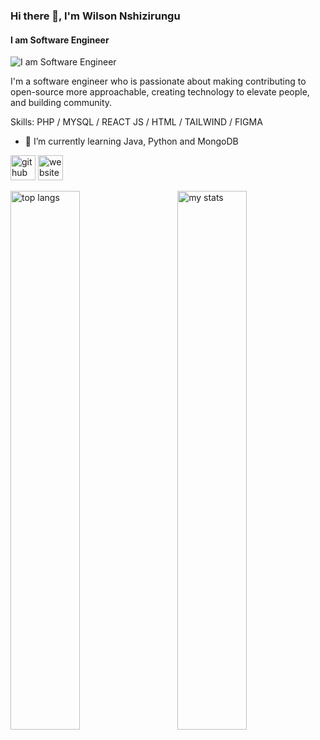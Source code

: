 ### Hi there 👋, I'm Wilson Nshizirungu
#### I am Software Engineer
![I am Software Engineer](https://media.licdn.com/dms/image/D4D16AQFOUa6_1SYrRQ/profile-displaybackgroundimage-shrink_350_1400/0/1695129643198?e=1718841600&v=beta&t=Q-IEOvwqbxdLxEVDDUwUhZG4sk0_1lQqqQYg_TtvLzQ)

I'm a software engineer who is passionate about making contributing to open-source more approachable, creating technology to elevate people, and building community.

Skills: PHP / MYSQL / REACT JS / HTML / TAILWIND / FIGMA

- 🌱 I’m currently learning Java, Python and MongoDB 


[<img src='https://cdn.jsdelivr.net/npm/simple-icons@3.0.1/icons/github.svg' alt='github' height='40'>](https://github.com/nshizi1)  [<img src='https://cdn.jsdelivr.net/npm/simple-icons@3.0.1/icons/icloud.svg' alt='website' height='40'>](https://wilson-tan.vercel.app/)  

<img alt="top langs" align="left" width="47%" src="https://github-readme-stats.vercel.app/api/top-langs/?username=nshizi1&layout=compact" >

<img alt="my stats" align="right" width="47%" src="https://github-readme-stats.vercel.app/api?username=nshizi1&show_icons=true&bg_color=00000000" >
